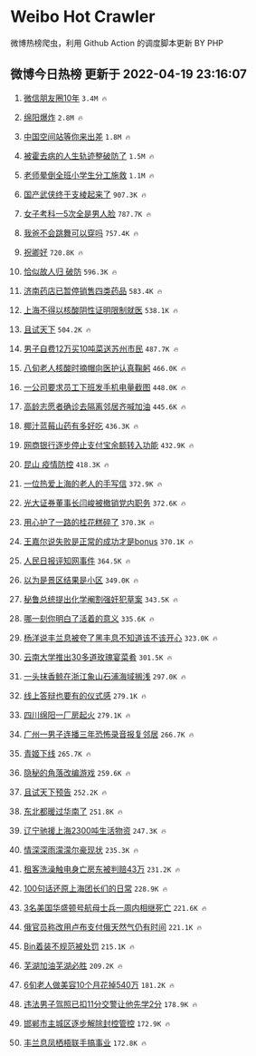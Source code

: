# Weibo Hot Crawler 



微博热榜爬虫，利用 Github Action 的调度脚本更新 BY PHP 


## 微博今日热榜 更新于 2022-04-19 23:16:07 
1. [微信朋友圈10年](https://s.weibo.com/weibo?q=%23%E5%BE%AE%E4%BF%A1%E6%9C%8B%E5%8F%8B%E5%9C%8810%E5%B9%B4%23&Refer=top) `3.4M 🔥` 

1. [绵阳爆炸](https://s.weibo.com/weibo?q=%23%E7%BB%B5%E9%98%B3%E7%88%86%E7%82%B8%23&Refer=top) `2.8M 🔥` 

1. [中国空间站等你来出差](https://s.weibo.com/weibo?q=%23%E4%B8%AD%E5%9B%BD%E7%A9%BA%E9%97%B4%E7%AB%99%E7%AD%89%E4%BD%A0%E6%9D%A5%E5%87%BA%E5%B7%AE%23&Refer=top) `1.8M 🔥` 

1. [被霍去病的人生轨迹整破防了](https://s.weibo.com/weibo?q=%23%E8%A2%AB%E9%9C%8D%E5%8E%BB%E7%97%85%E7%9A%84%E4%BA%BA%E7%94%9F%E8%BD%A8%E8%BF%B9%E6%95%B4%E7%A0%B4%E9%98%B2%E4%BA%86%23&Refer=top) `1.5M 🔥` 

1. [老师晕倒全班小学生分工施救](https://s.weibo.com/weibo?q=%23%E8%80%81%E5%B8%88%E6%99%95%E5%80%92%E5%85%A8%E7%8F%AD%E5%B0%8F%E5%AD%A6%E7%94%9F%E5%88%86%E5%B7%A5%E6%96%BD%E6%95%91%23&Refer=top) `1.1M 🔥` 

1. [国产武侠终于支棱起来了](https://s.weibo.com/weibo?q=%23%E5%9B%BD%E4%BA%A7%E6%AD%A6%E4%BE%A0%E7%BB%88%E4%BA%8E%E6%94%AF%E6%A3%B1%E8%B5%B7%E6%9D%A5%E4%BA%86%23&Refer=top) `907.3K 🔥` 

1. [女子考科一5次全是男人脸](https://s.weibo.com/weibo?q=%23%E5%A5%B3%E5%AD%90%E8%80%83%E7%A7%91%E4%B8%805%E6%AC%A1%E5%85%A8%E6%98%AF%E7%94%B7%E4%BA%BA%E8%84%B8%23&Refer=top) `787.7K 🔥` 

1. [我爸不会跳舞可以穿吗](https://s.weibo.com/weibo?q=%23%E6%88%91%E7%88%B8%E4%B8%8D%E4%BC%9A%E8%B7%B3%E8%88%9E%E5%8F%AF%E4%BB%A5%E7%A9%BF%E5%90%97%23&Refer=top) `757.4K 🔥` 

1. [祝卿好](https://s.weibo.com/weibo?q=%23%E7%A5%9D%E5%8D%BF%E5%A5%BD%23&Refer=top) `720.8K 🔥` 

1. [恰似故人归 破防](https://s.weibo.com/weibo?q=%E6%81%B0%E4%BC%BC%E6%95%85%E4%BA%BA%E5%BD%92%20%E7%A0%B4%E9%98%B2&Refer=top) `596.3K 🔥` 

1. [济南药店已暂停销售四类药品](https://s.weibo.com/weibo?q=%23%E6%B5%8E%E5%8D%97%E8%8D%AF%E5%BA%97%E5%B7%B2%E6%9A%82%E5%81%9C%E9%94%80%E5%94%AE%E5%9B%9B%E7%B1%BB%E8%8D%AF%E5%93%81%23&Refer=top) `583.4K 🔥` 

1. [上海不得以核酸阴性证明限制就医](https://s.weibo.com/weibo?q=%23%E4%B8%8A%E6%B5%B7%E4%B8%8D%E5%BE%97%E4%BB%A5%E6%A0%B8%E9%85%B8%E9%98%B4%E6%80%A7%E8%AF%81%E6%98%8E%E9%99%90%E5%88%B6%E5%B0%B1%E5%8C%BB%23&Refer=top) `538.1K 🔥` 

1. [且试天下](https://s.weibo.com/weibo?q=%23%E4%B8%94%E8%AF%95%E5%A4%A9%E4%B8%8B%23&Refer=top) `504.2K 🔥` 

1. [男子自费12万买10吨菜送苏州市民](https://s.weibo.com/weibo?q=%23%E7%94%B7%E5%AD%90%E8%87%AA%E8%B4%B912%E4%B8%87%E4%B9%B010%E5%90%A8%E8%8F%9C%E9%80%81%E8%8B%8F%E5%B7%9E%E5%B8%82%E6%B0%91%23&Refer=top) `487.7K 🔥` 

1. [八旬老人核酸时摘帽向医护认真鞠躬](https://s.weibo.com/weibo?q=%23%E5%85%AB%E6%97%AC%E8%80%81%E4%BA%BA%E6%A0%B8%E9%85%B8%E6%97%B6%E6%91%98%E5%B8%BD%E5%90%91%E5%8C%BB%E6%8A%A4%E8%AE%A4%E7%9C%9F%E9%9E%A0%E8%BA%AC%23&Refer=top) `466.0K 🔥` 

1. [一公司要求员工下班发手机电量截图](https://s.weibo.com/weibo?q=%23%E4%B8%80%E5%85%AC%E5%8F%B8%E8%A6%81%E6%B1%82%E5%91%98%E5%B7%A5%E4%B8%8B%E7%8F%AD%E5%8F%91%E6%89%8B%E6%9C%BA%E7%94%B5%E9%87%8F%E6%88%AA%E5%9B%BE%23&Refer=top) `448.0K 🔥` 

1. [高龄志愿者确诊去隔离邻居齐喊加油](https://s.weibo.com/weibo?q=%23%E9%AB%98%E9%BE%84%E5%BF%97%E6%84%BF%E8%80%85%E7%A1%AE%E8%AF%8A%E5%8E%BB%E9%9A%94%E7%A6%BB%E9%82%BB%E5%B1%85%E9%BD%90%E5%96%8A%E5%8A%A0%E6%B2%B9%23&Refer=top) `445.6K 🔥` 

1. [椰汁蓝莓山药有多好吃](https://s.weibo.com/weibo?q=%23%E6%A4%B0%E6%B1%81%E8%93%9D%E8%8E%93%E5%B1%B1%E8%8D%AF%E6%9C%89%E5%A4%9A%E5%A5%BD%E5%90%83%23&Refer=top) `436.3K 🔥` 

1. [网商银行逐步停止支付宝余额转入功能](https://s.weibo.com/weibo?q=%23%E7%BD%91%E5%95%86%E9%93%B6%E8%A1%8C%E9%80%90%E6%AD%A5%E5%81%9C%E6%AD%A2%E6%94%AF%E4%BB%98%E5%AE%9D%E4%BD%99%E9%A2%9D%E8%BD%AC%E5%85%A5%E5%8A%9F%E8%83%BD%23&Refer=top) `432.9K 🔥` 

1. [昆山 疫情防控](https://s.weibo.com/weibo?q=%E6%98%86%E5%B1%B1%20%E7%96%AB%E6%83%85%E9%98%B2%E6%8E%A7&Refer=top) `418.3K 🔥` 

1. [一位热爱上海的老人的手写信](https://s.weibo.com/weibo?q=%23%E4%B8%80%E4%BD%8D%E7%83%AD%E7%88%B1%E4%B8%8A%E6%B5%B7%E7%9A%84%E8%80%81%E4%BA%BA%E7%9A%84%E6%89%8B%E5%86%99%E4%BF%A1%23&Refer=top) `372.9K 🔥` 

1. [光大证券董事长闫峻被撤销党内职务](https://s.weibo.com/weibo?q=%23%E5%85%89%E5%A4%A7%E8%AF%81%E5%88%B8%E8%91%A3%E4%BA%8B%E9%95%BF%E9%97%AB%E5%B3%BB%E8%A2%AB%E6%92%A4%E9%94%80%E5%85%9A%E5%86%85%E8%81%8C%E5%8A%A1%23&Refer=top) `372.6K 🔥` 

1. [用心护了一路的桂花糕碎了](https://s.weibo.com/weibo?q=%E7%94%A8%E5%BF%83%E6%8A%A4%E4%BA%86%E4%B8%80%E8%B7%AF%E7%9A%84%E6%A1%82%E8%8A%B1%E7%B3%95%E7%A2%8E%E4%BA%86&Refer=top) `370.3K 🔥` 

1. [王嘉尔说失败是正常的成功才是bonus](https://s.weibo.com/weibo?q=%23%E7%8E%8B%E5%98%89%E5%B0%94%E8%AF%B4%E5%A4%B1%E8%B4%A5%E6%98%AF%E6%AD%A3%E5%B8%B8%E7%9A%84%E6%88%90%E5%8A%9F%E6%89%8D%E6%98%AFbonus%23&Refer=top) `370.1K 🔥` 

1. [人民日报评知网事件](https://s.weibo.com/weibo?q=%23%E4%BA%BA%E6%B0%91%E6%97%A5%E6%8A%A5%E8%AF%84%E7%9F%A5%E7%BD%91%E4%BA%8B%E4%BB%B6%23&Refer=top) `364.5K 🔥` 

1. [以为是景区结果是小区](https://s.weibo.com/weibo?q=%23%E4%BB%A5%E4%B8%BA%E6%98%AF%E6%99%AF%E5%8C%BA%E7%BB%93%E6%9E%9C%E6%98%AF%E5%B0%8F%E5%8C%BA%23&Refer=top) `349.0K 🔥` 

1. [秘鲁总统提出化学阉割强奸犯草案](https://s.weibo.com/weibo?q=%23%E7%A7%98%E9%B2%81%E6%80%BB%E7%BB%9F%E6%8F%90%E5%87%BA%E5%8C%96%E5%AD%A6%E9%98%89%E5%89%B2%E5%BC%BA%E5%A5%B8%E7%8A%AF%E8%8D%89%E6%A1%88%23&Refer=top) `343.5K 🔥` 

1. [哪一刻你明白了活着的意义](https://s.weibo.com/weibo?q=%23%E5%93%AA%E4%B8%80%E5%88%BB%E4%BD%A0%E6%98%8E%E7%99%BD%E4%BA%86%E6%B4%BB%E7%9D%80%E7%9A%84%E6%84%8F%E4%B9%89%23&Refer=top) `335.6K 🔥` 

1. [杨洋说丰兰息被夸了黑丰息不知道该不该开心](https://s.weibo.com/weibo?q=%23%E6%9D%A8%E6%B4%8B%E8%AF%B4%E4%B8%B0%E5%85%B0%E6%81%AF%E8%A2%AB%E5%A4%B8%E4%BA%86%E9%BB%91%E4%B8%B0%E6%81%AF%E4%B8%8D%E7%9F%A5%E9%81%93%E8%AF%A5%E4%B8%8D%E8%AF%A5%E5%BC%80%E5%BF%83%23&Refer=top) `323.0K 🔥` 

1. [云南大学推出30多道玫瑰宴菜肴](https://s.weibo.com/weibo?q=%23%E4%BA%91%E5%8D%97%E5%A4%A7%E5%AD%A6%E6%8E%A8%E5%87%BA30%E5%A4%9A%E9%81%93%E7%8E%AB%E7%91%B0%E5%AE%B4%E8%8F%9C%E8%82%B4%23&Refer=top) `301.5K 🔥` 

1. [一头抹香鲸在浙江象山石浦海域搁浅](https://s.weibo.com/weibo?q=%23%E4%B8%80%E5%A4%B4%E6%8A%B9%E9%A6%99%E9%B2%B8%E5%9C%A8%E6%B5%99%E6%B1%9F%E8%B1%A1%E5%B1%B1%E7%9F%B3%E6%B5%A6%E6%B5%B7%E5%9F%9F%E6%90%81%E6%B5%85%23&Refer=top) `297.0K 🔥` 

1. [线上答辩也要有的仪式感](https://s.weibo.com/weibo?q=%23%E7%BA%BF%E4%B8%8A%E7%AD%94%E8%BE%A9%E4%B9%9F%E8%A6%81%E6%9C%89%E7%9A%84%E4%BB%AA%E5%BC%8F%E6%84%9F%23&Refer=top) `279.1K 🔥` 

1. [四川绵阳一厂房起火](https://s.weibo.com/weibo?q=%23%E5%9B%9B%E5%B7%9D%E7%BB%B5%E9%98%B3%E4%B8%80%E5%8E%82%E6%88%BF%E8%B5%B7%E7%81%AB%23&Refer=top) `279.1K 🔥` 

1. [广州一男子连播三年恐怖录音报复邻居](https://s.weibo.com/weibo?q=%23%E5%B9%BF%E5%B7%9E%E4%B8%80%E7%94%B7%E5%AD%90%E8%BF%9E%E6%92%AD%E4%B8%89%E5%B9%B4%E6%81%90%E6%80%96%E5%BD%95%E9%9F%B3%E6%8A%A5%E5%A4%8D%E9%82%BB%E5%B1%85%23&Refer=top) `266.7K 🔥` 

1. [青姬下线](https://s.weibo.com/weibo?q=%23%E9%9D%92%E5%A7%AC%E4%B8%8B%E7%BA%BF%23&Refer=top) `265.7K 🔥` 

1. [隐秘的角落改编游戏](https://s.weibo.com/weibo?q=%23%E9%9A%90%E7%A7%98%E7%9A%84%E8%A7%92%E8%90%BD%E6%94%B9%E7%BC%96%E6%B8%B8%E6%88%8F%23&Refer=top) `259.6K 🔥` 

1. [且试天下预告](https://s.weibo.com/weibo?q=%23%E4%B8%94%E8%AF%95%E5%A4%A9%E4%B8%8B%E9%A2%84%E5%91%8A%23&Refer=top) `252.2K 🔥` 

1. [东北都暖过华南了](https://s.weibo.com/weibo?q=%23%E4%B8%9C%E5%8C%97%E9%83%BD%E6%9A%96%E8%BF%87%E5%8D%8E%E5%8D%97%E4%BA%86%23&Refer=top) `251.8K 🔥` 

1. [辽宁驰援上海2300吨生活物资](https://s.weibo.com/weibo?q=%23%E8%BE%BD%E5%AE%81%E9%A9%B0%E6%8F%B4%E4%B8%8A%E6%B5%B72300%E5%90%A8%E7%94%9F%E6%B4%BB%E7%89%A9%E8%B5%84%23&Refer=top) `247.3K 🔥` 

1. [情深深雨濛濛尔豪现状](https://s.weibo.com/weibo?q=%23%E6%83%85%E6%B7%B1%E6%B7%B1%E9%9B%A8%E6%BF%9B%E6%BF%9B%E5%B0%94%E8%B1%AA%E7%8E%B0%E7%8A%B6%23&Refer=top) `235.3K 🔥` 

1. [租客洗澡触电身亡房东被判赔43万](https://s.weibo.com/weibo?q=%23%E7%A7%9F%E5%AE%A2%E6%B4%97%E6%BE%A1%E8%A7%A6%E7%94%B5%E8%BA%AB%E4%BA%A1%E6%88%BF%E4%B8%9C%E8%A2%AB%E5%88%A4%E8%B5%9443%E4%B8%87%23&Refer=top) `231.2K 🔥` 

1. [100句话还原上海团长们的日常](https://s.weibo.com/weibo?q=%23100%E5%8F%A5%E8%AF%9D%E8%BF%98%E5%8E%9F%E4%B8%8A%E6%B5%B7%E5%9B%A2%E9%95%BF%E4%BB%AC%E7%9A%84%E6%97%A5%E5%B8%B8%23&Refer=top) `228.9K 🔥` 

1. [3名美国华盛顿号航母士兵一周内相继死亡](https://s.weibo.com/weibo?q=%233%E5%90%8D%E7%BE%8E%E5%9B%BD%E5%8D%8E%E7%9B%9B%E9%A1%BF%E5%8F%B7%E8%88%AA%E6%AF%8D%E5%A3%AB%E5%85%B5%E4%B8%80%E5%91%A8%E5%86%85%E7%9B%B8%E7%BB%A7%E6%AD%BB%E4%BA%A1%23&Refer=top) `221.6K 🔥` 

1. [俄官员称改用卢布支付俄天然气仍有时间](https://s.weibo.com/weibo?q=%23%E4%BF%84%E5%AE%98%E5%91%98%E7%A7%B0%E6%94%B9%E7%94%A8%E5%8D%A2%E5%B8%83%E6%94%AF%E4%BB%98%E4%BF%84%E5%A4%A9%E7%84%B6%E6%B0%94%E4%BB%8D%E6%9C%89%E6%97%B6%E9%97%B4%23&Refer=top) `221.1K 🔥` 

1. [Bin着装不规范被处罚](https://s.weibo.com/weibo?q=%23Bin%E7%9D%80%E8%A3%85%E4%B8%8D%E8%A7%84%E8%8C%83%E8%A2%AB%E5%A4%84%E7%BD%9A%23&Refer=top) `215.1K 🔥` 

1. [芜湖加油芜湖必胜](https://s.weibo.com/weibo?q=%23%E8%8A%9C%E6%B9%96%E5%8A%A0%E6%B2%B9%E8%8A%9C%E6%B9%96%E5%BF%85%E8%83%9C%23&Refer=top) `209.2K 🔥` 

1. [6旬老人做美容10个月花掉540万](https://s.weibo.com/weibo?q=%236%E6%97%AC%E8%80%81%E4%BA%BA%E5%81%9A%E7%BE%8E%E5%AE%B910%E4%B8%AA%E6%9C%88%E8%8A%B1%E6%8E%89540%E4%B8%87%23&Refer=top) `181.2K 🔥` 

1. [违法男子驾照已扣11分交警让他先学2分](https://s.weibo.com/weibo?q=%23%E8%BF%9D%E6%B3%95%E7%94%B7%E5%AD%90%E9%A9%BE%E7%85%A7%E5%B7%B2%E6%89%A311%E5%88%86%E4%BA%A4%E8%AD%A6%E8%AE%A9%E4%BB%96%E5%85%88%E5%AD%A62%E5%88%86%23&Refer=top) `178.9K 🔥` 

1. [邯郸市主城区逐步解除封控管控](https://s.weibo.com/weibo?q=%23%E9%82%AF%E9%83%B8%E5%B8%82%E4%B8%BB%E5%9F%8E%E5%8C%BA%E9%80%90%E6%AD%A5%E8%A7%A3%E9%99%A4%E5%B0%81%E6%8E%A7%E7%AE%A1%E6%8E%A7%23&Refer=top) `172.9K 🔥` 

1. [丰兰息凤栖梧联手搞事业](https://s.weibo.com/weibo?q=%23%E4%B8%B0%E5%85%B0%E6%81%AF%E5%87%A4%E6%A0%96%E6%A2%A7%E8%81%94%E6%89%8B%E6%90%9E%E4%BA%8B%E4%B8%9A%23&Refer=top) `172.8K 🔥` 

